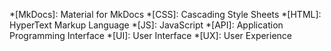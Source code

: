 <!-- 共通のMkDocs設定やスニペット -->

<!-- 略語定義 -->
*[MkDocs]: Material for MkDocs
*[CSS]: Cascading Style Sheets
*[HTML]: HyperText Markup Language
*[JS]: JavaScript
*[API]: Application Programming Interface
*[UI]: User Interface
*[UX]: User Experience